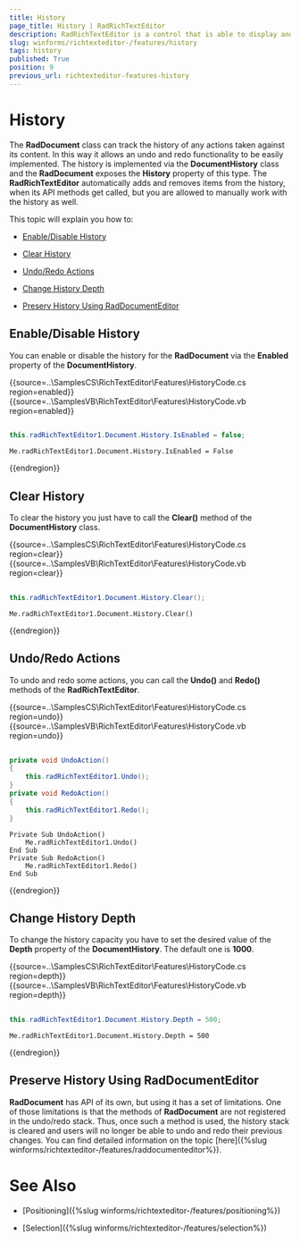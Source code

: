 ```yaml
---
title: History
page_title: History | RadRichTextEditor
description: RadRichTextEditor is a control that is able to display and edit rich-text content including formatted text arranged in pages, paragraphs, spans (runs), tables, etc.
slug: winforms/richtexteditor-/features/history
tags: history
published: True
position: 9
previous_url: richtexteditor-features-history
---
```


# History

The __RadDocument__ class can track the history of any actions taken against its content. In this way it allows an undo and redo functionality to be easily implemented. The history is implemented via the __DocumentHistory__ class and the __RadDocument__ exposes the __History__ property of this type. The __RadRichTextEditor__  automatically adds and removes items from the history, when its API methods get called, but you are allowed to manually work with the history as well.      

This topic will explain you how to:

* [Enable/Disable History](#enable/disable-history)

* [Clear History](#clear-history)

* [Undo/Redo Actions](#undo/redo-actions)

* [Change History Depth](#change-history-depth)

* [Preserv History Using RadDocumentEditor](#preserve-history-using-raddocumenteditor)

## Enable/Disable History

You can enable or disable the history for the __RadDocument__ via the __Enabled__ property of the  __DocumentHistory__.

{{source=..\SamplesCS\RichTextEditor\Features\HistoryCode.cs region=enabled}} 
{{source=..\SamplesVB\RichTextEditor\Features\HistoryCode.vb region=enabled}} 

````C#
            
this.radRichTextEditor1.Document.History.IsEnabled = false;

````
````VB.NET
Me.radRichTextEditor1.Document.History.IsEnabled = False

````

{{endregion}} 


## Clear History

To clear the history you just have to call the __Clear()__ method of the __DocumentHistory__ class.
      
{{source=..\SamplesCS\RichTextEditor\Features\HistoryCode.cs region=clear}} 
{{source=..\SamplesVB\RichTextEditor\Features\HistoryCode.vb region=clear}} 

````C#
            
this.radRichTextEditor1.Document.History.Clear();

````
````VB.NET
Me.radRichTextEditor1.Document.History.Clear()

````

{{endregion}} 

## Undo/Redo Actions

To undo and redo some actions, you can call the __Undo()__ and __Redo()__ methods of the __RadRichTextEditor__.

{{source=..\SamplesCS\RichTextEditor\Features\HistoryCode.cs region=undo}} 
{{source=..\SamplesVB\RichTextEditor\Features\HistoryCode.vb region=undo}} 

````C#
        
private void UndoAction()
{
    this.radRichTextEditor1.Undo();
}
private void RedoAction()
{
    this.radRichTextEditor1.Redo();
}

````
````VB.NET
Private Sub UndoAction()
    Me.radRichTextEditor1.Undo()
End Sub
Private Sub RedoAction()
    Me.radRichTextEditor1.Redo()
End Sub

````

{{endregion}} 

## Change History Depth

To change the history capacity you have to set the desired value of the __Depth__ property of the __DocumentHistory__. The default one is __1000__.

{{source=..\SamplesCS\RichTextEditor\Features\HistoryCode.cs region=depth}} 
{{source=..\SamplesVB\RichTextEditor\Features\HistoryCode.vb region=depth}} 

````C#
        
this.radRichTextEditor1.Document.History.Depth = 500;

````
````VB.NET
Me.radRichTextEditor1.Document.History.Depth = 500

````

{{endregion}} 

## Preserve History Using RadDocumentEditor

**RadDocument** has API of its own, but using it has a set of limitations. One of those limitations is that the methods of **RadDocument** are not registered in the undo/redo stack. Thus, once such a method is used, the history stack is cleared and users will no longer be able to undo and redo their previous changes. You can find detailed information on the topic [here]({%slug winforms/richtexteditor-/features/raddocumenteditor%}).
        
# See Also

 * [Positioning]({%slug winforms/richtexteditor-/features/positioning%})

 * [Selection]({%slug winforms/richtexteditor-/features/selection%})
